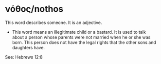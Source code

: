 # νόθος/nothos
This word describes someone. It is an adjective.

* This word means an illegitimate child or a bastard. It is used to talk about a person whose parents were not married when he or she was born. This person does not have the legal rights that the other sons and daughters have. 

See: Hebrews 12:8
